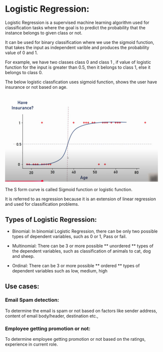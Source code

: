 # Logistic Regression:
Logistic Regression is a supervised machine learning algorithm used for classification tasks where the goal is to predict the probability that the instance belongs to given class or not.

It can be used for binary classification where we use the sigmoid function, that takes the input as independent varible and produces the probability value of 0 and 1.

For example, we have two classes class 0 and class 1 , if value of logistic function for the input is greater than 0.5, then it belongs to class 1, else it belongs to class 0.

The below logistic classfication uses sigmoid function, shows the user have insurance or not based on age.

![Logistic Regression Example](./images/sigmoid_logistic_regression.jpg)

The S form curve is called Sigmoid function or logistic function.

It is referred to as regression because it is an extension of linear regression and used for classification problems.

## Types of Logistic Regression:

* Binomial: In binomial Logistic Regression, there can be only two possible types of dependent variables, such as 0 or 1, Pass or fail.

* Multinomial: There can be 3 or more possible ** unordered ** types of the dependent variables, such as classification of animals to cat, dog and sheep.

* Ordinal: There can be 3 or more possible ** ordered ** types of dependent variables such as low, medium, high

## Use cases:
### Email Spam detection:

To determine the email is spam or not based on factors like sender address, content of email body/header, destination etc.,

### Employee getting promotion or not:

To determine employee getting promotion or not based on the ratings, experience in current role.


